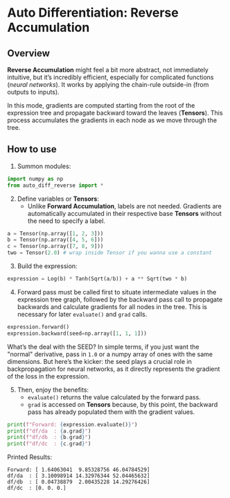 # Auto Differentiation: Reverse Accumulation

## Overview

**Reverse Accumulation** might feel a bit more abstract, not immediately intuitive, but it’s incredibly efficient, especially for complicated functions (*neural networks*). It works by applying the chain-rule outside-in (from outputs to inputs).

In this mode, gradients are computed starting from the root of the expression tree and propagate backward toward the leaves (**Tensors**). This process accumulates the gradients in each node as we move through the tree.

## How to use

1. Summon modules:

```python
import numpy as np
from auto_diff_reverse import *
```

2. Define variables or **Tensors**:
    - Unlike **Forward Accumulation**, labels are not needed. Gradients are automatically accumulated in their respective base **Tensors** without the need to specify a label.
```python
a = Tensor(np.array([1, 2, 3]))
b = Tensor(np.array([4, 5, 6]))
c = Tensor(np.array([7, 8, 9]))
two = Tensor(2.0) # wrap inside Tensor if you wanna use a constant
```

3. Build the expression:

```python
expression = Log(b) * Tanh(Sqrt(a/b)) + a ** Sqrt(two * b)
```

4. Forward pass must be called first to situate intermediate values in the expression tree graph, followed by the backward pass call to propagate backwards and calculate gradients for all nodes in the tree. This is necessary for later `evaluate()` and `grad` calls.

```python
expression.forward()
expression.backward(seed=np.array([1, 1, 1]))
```

What’s the deal with the SEED? In simple terms, if you just want the "normal" derivative, pass in `1.0` or a numpy array of ones with the same dimensions. But here’s the kicker: the seed plays a crucial role in backpropagation for neural networks, as it directly represents the gradient of the loss in the expression.

5. Then, enjoy the benefits:
    - `evaluate()` returns the value calculated by the forward pass.
    - `grad` is accessed on **Tensors** because, by this point, the backward pass has already populated them with the gradient values.

```python
print(f"Forward: {expression.evaluate()}")
print(f"df/da  : {a.grad}")
print(f"df/db  : {b.grad}")
print(f"df/dc  : {c.grad}")
```

Printed Results:

```
Forward: [ 1.64063041  9.85328756 46.04784529]
df/da  : [ 3.10098914 14.32976344 52.04465632]
df/db  : [ 0.04738879  2.00435228 14.29276426]
df/dc  : [0. 0. 0.]
```
